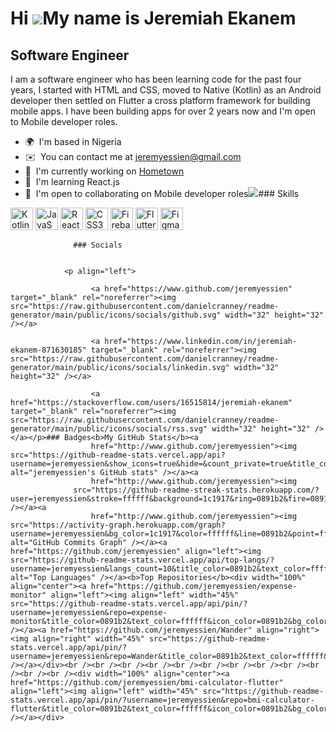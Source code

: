 Hi ![](https://user-images.githubusercontent.com/18350557/176309783-0785949b-9127-417c-8b55-ab5a4333674e.gif)My name is Jeremiah Ekanem
=======================================================================================================================================

Software Engineer
------------------------

I am a software engineer who has been learning code for the past four years, I started with HTML and CSS, moved to Native (Kotlin) as an Android developer then settled on Flutter a cross platform framework for building mobile apps. I have been building apps for over 2 years now and I'm open to Mobile developer roles.

*   🌍  I'm based in Nigeria
*   ✉️  You can contact me at [jeremyessien@gmail.com](mailto:jeremyessien@gmail.com)
*   🚀  I'm currently working on [Hometown](http://gitlab.com/lazzy_dev/hometown-app)
*   🧠  I'm learning React.js
*   🤝  I'm open to collaborating on Mobile developer roles<a href="https://www.github.com/jeremyessien" target="_blank" rel="noreferrer"><img
                  src="https://img.shields.io/github/followers/jeremyessien?logo=github&style=for-the-badge&color=0891b2&labelColor=1c1917" /></a>### Skills 
<p align="left">
<a href="https://kotlinlang.org/" target="_blank" rel="noreferrer"><img src="https://raw.githubusercontent.com/danielcranney/readme-generator/main/public/icons/skills/kotlin-colored.svg" width="36" height="36" alt="Kotlin" /></a>
<a href="https://developer.mozilla.org/en-US/docs/Web/JavaScript" target="_blank" rel="noreferrer"><img src="https://raw.githubusercontent.com/danielcranney/readme-generator/main/public/icons/skills/javascript-colored.svg" width="36" height="36" alt="JavaScript" /></a>
<a href="https://reactjs.org/" target="_blank" rel="noreferrer"><img src="https://raw.githubusercontent.com/danielcranney/readme-generator/main/public/icons/skills/react-colored.svg" width="36" height="36" alt="React" /></a>
<a href="https://www.w3.org/TR/CSS/#css" target="_blank" rel="noreferrer"><img src="https://raw.githubusercontent.com/danielcranney/readme-generator/main/public/icons/skills/css3-colored.svg" width="36" height="36" alt="CSS3" /></a>
<a href="https://firebase.google.com/" target="_blank" rel="noreferrer"><img src="https://raw.githubusercontent.com/danielcranney/readme-generator/main/public/icons/skills/firebase-colored.svg" width="36" height="36" alt="Firebase" /></a>
<a href="https://flutter.dev/" target="_blank" rel="noreferrer"><img src="https://raw.githubusercontent.com/danielcranney/readme-generator/main/public/icons/skills/flutter-colored.svg" width="36" height="36" alt="Flutter" /></a>
<a href="https://www.figma.com/" target="_blank" rel="noreferrer"><img src="https://raw.githubusercontent.com/danielcranney/readme-generator/main/public/icons/skills/figma-colored.svg" width="36" height="36" alt="Figma" /></a>
</p>
                    
                  ### Socials
                  
                  
                <p align="left">
                          
                      <a href="https://www.github.com/jeremyessien" target="_blank" rel="noreferrer"><img src="https://raw.githubusercontent.com/danielcranney/readme-generator/main/public/icons/socials/github.svg" width="32" height="32" /></a>
                          
                      <a href="https://www.linkedin.com/in/jeremiah-ekanem-871630185" target="_blank" rel="noreferrer"><img src="https://raw.githubusercontent.com/danielcranney/readme-generator/main/public/icons/socials/linkedin.svg" width="32" height="32" /></a>
                          
                      <a href="https://stackoverflow.com/users/16515814/jeremiah-ekanem" target="_blank" rel="noreferrer"><img src="https://raw.githubusercontent.com/danielcranney/readme-generator/main/public/icons/socials/rss.svg" width="32" height="32" /></a></p>### Badges<b>My GitHub Stats</b><a
                      href="http://www.github.com/jeremyessien"><img src="https://github-readme-stats.vercel.app/api?username=jeremyessien&show_icons=true&hide=&count_private=true&title_color=0891b2&text_color=ffffff&icon_color=0891b2&bg_color=1c1917&hide_border=true&show_icons=true" alt="jeremyessien's GitHub stats" /></a><a
                      href="http://www.github.com/jeremyessien"><img
                  src="https://github-readme-streak-stats.herokuapp.com/?user=jeremyessien&stroke=ffffff&background=1c1917&ring=0891b2&fire=0891b2&currStreakNum=ffffff&currStreakLabel=0891b2&sideNums=ffffff&sideLabels=ffffff&dates=ffffff&hide_border=true" /></a><a
                      href="http://www.github.com/jeremyessien"><img src="https://activity-graph.herokuapp.com/graph?username=jeremyessien&bg_color=1c1917&color=ffffff&line=0891b2&point=ffffff&area_color=1c1917&area=true&hide_border=true&custom_title=GitHub%20Commits%20Graph" alt="GitHub Commits Graph" /></a><a href="https://github.com/jeremyessien" align="left"><img src="https://github-readme-stats.vercel.app/api/top-langs/?username=jeremyessien&langs_count=10&title_color=0891b2&text_color=ffffff&icon_color=0891b2&bg_color=1c1917&hide_border=true&locale=en&custom_title=Top%20%Languages" alt="Top Languages" /></a><b>Top Repositories</b><div width="100%" align="center"><a href="https://github.com/jeremyessien/expense-monitor" align="left"><img align="left" width="45%" src="https://github-readme-stats.vercel.app/api/pin/?username=jeremyessien&repo=expense-monitor&title_color=0891b2&text_color=ffffff&icon_color=0891b2&bg_color=1c1917&hide_border=true&locale=en" /></a><a href="https://github.com/jeremyessien/Wander" align="right"><img align="right" width="45%" src="https://github-readme-stats.vercel.app/api/pin/?username=jeremyessien&repo=Wander&title_color=0891b2&text_color=ffffff&icon_color=0891b2&bg_color=1c1917&hide_border=true&locale=en" /></a></div><br /><br /><br /><br /><br /><br /><br /><br /><br /><br /><br /><br /><div width="100%" align="center"><a href="https://github.com/jeremyessien/bmi-calculator-flutter" align="left"><img align="left" width="45%" src="https://github-readme-stats.vercel.app/api/pin/?username=jeremyessien&repo=bmi-calculator-flutter&title_color=0891b2&text_color=ffffff&icon_color=0891b2&bg_color=1c1917&hide_border=true&locale=en" /></a></div>
